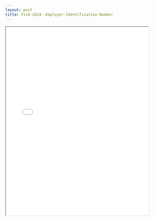 ```yaml
---
layout: post
title: fss4-2024--Employer-Identification-Number
---
```


<div class="pdf-container">
<iframe src="/ea/assets/pdfs/fss4-2024--Employer-Identification-Number.pdf" height="600" width="90%" allowFullScreen="true"></iframe>
</div>

